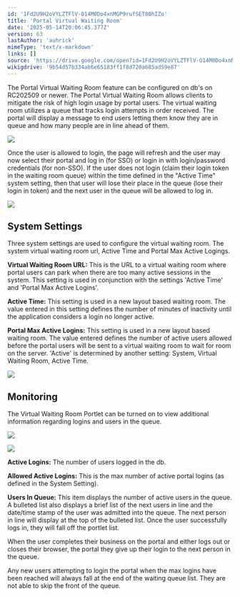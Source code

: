 ```yaml
---
id: '1Fd2U9H2oVYLZTFlV-O14M0Do4xnMGP9rufSET8OhIZo'
title: 'Portal Virtual Waiting Room'
date: '2025-05-14T20:06:45.377Z'
version: 63
lastAuthor: 'auhrick'
mimeType: 'text/x-markdown'
links: []
source: 'https://drive.google.com/open?id=1Fd2U9H2oVYLZTFlV-O14M0Do4xnMGP9rufSET8OhIZo'
wikigdrive: '9b54d57b334ab6e65183ff1f8d720a685ad59e87'
---
```

The Portal Virtual Waiting Room feature can be configured on db's on RC202509 or newer. The Portal Virtual Waiting Room allows clients to mitigate the risk of high login usage by portal users. The virtual waiting room utilizes a queue that tracks login attempts in order received. The portal will display a message to end users letting them know they are in queue and how many people are in line ahead of them.

![](../portal-virtual-waiting-room.assets/9cb7e721f4bb1626e7a09d08afdc521f.png)

Once the user is allowed to login, the page will refresh and the user may now select their portal and log in (for SSO) or login in with login/password credentials (for non-SSO).  If the user does not login (claim their login token in the waiting room queue) within the time defined in the "Active Time" system setting, then that user will lose their place in the queue (lose their login in token) and the next user in the queue will be allowed to log in.

![](../portal-virtual-waiting-room.assets/e88208fa5d32530a46893162290830f6.png)

## System Settings

Three system settings are used to configure the virtual waiting room. The system virtual waiting room url, Active Time and Portal Max Active Logings.

**Virtual Waiting Room URL:** This is the URL to a virtual waiting room where portal users can park when there are too many active sessions in the system. This setting is used in conjunction with the settings 'Active Time' and 'Portal Max Active Logins'.

**Active Time:** This setting is used in a new layout based waiting room. The value entered in this setting defines the number of minutes of inactivity until the application considers a login no longer active.

**Portal Max Active Logins:** This setting is used in a new layout based waiting room. The value entered defines the number of active users allowed before the portal users will be sent to a virtual waiting room to wait for room on the server. 'Active' is determined by another setting: System, Virtual Waiting Room, Active Time.

![](../portal-virtual-waiting-room.assets/0dc956bee9d62d7dc54a307d89dde286.png)

## Monitoring

The Virtual Waiting Room Portlet can be turned on to view additional information regarding logins and users in the queue.

![](../portal-virtual-waiting-room.assets/6692a6b5740215e9e5eea8c319bd2d11.png)

![](../portal-virtual-waiting-room.assets/eb8855e351423cd7d59cb9ccc8d208e2.png)

**Active Logins:** The number of users logged in the db.

**Allowed Active Logins:** This is the max number of active portal logins (as defined in the System Setting).

**Users In Queue:** This item displays the number of active users in the queue. A bulleted list also displays a brief list of the next users in line and the date/time stamp of the user was admitted into the queue. The next person in line will display at the top of the bulleted list. Once the user successfully logs in, they will fall off the portlet list.

When the user completes their business on the portal and either logs out or closes their browser, the portal they give up their login to the next person in the queue.

Any new users attempting to login the portal when the max logins have been reached will always fall at the end of the waiting queue list. They are not able to skip the front of the queue.
